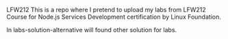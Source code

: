 LFW212
This is a repo where I pretend to upload my labs from LFW212 Course for Node.js Services Development certification by Linux Foundation.

In labs-solution-alternative will found other solution for labs.